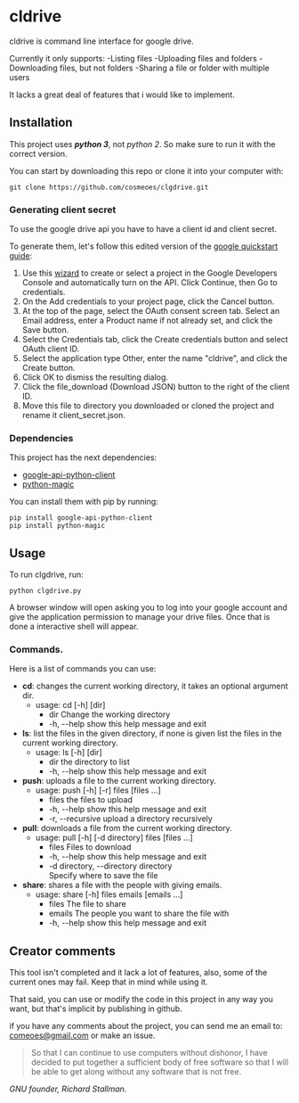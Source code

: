 # cldrive 
 
 
cldrive is command line interface for google drive. 
 
Currently it only supports: 
        -Listing files 
        -Uploading files and folders 
        -Downloading files, but not folders 
        -Sharing a file or folder with multiple users 
 
It lacks a great deal of features that i would like to implement. 
 
## Installation 
This project uses **_python 3_**, not _python 2_. So make sure to run it with the correct version. 
 
You can start by downloading this repo or clone it into your computer with: 
``` 
git clone https://github.com/cosmeoes/clgdrive.git 
``` 
### Generating client secret 
To use the google drive api you have to have a client id and client secret.
 
To generate them, let's follow this edited version of the [google quickstart guide](https://developers.google.com/drive/v3/web/quickstart/python#step_1_turn_on_the_api_name): 
  1. Use this [wizard](https://console.developers.google.com/start/api?id=drive) to create or select a project in the Google Developers Console and automatically turn on the API. Click Continue, then Go to credentials. 
  2. On the Add credentials to your project page, click the Cancel button. 
  3. At the top of the page, select the OAuth consent screen tab. Select an Email address, enter a Product name if not already set, and click the Save button. 
  4. Select the Credentials tab, click the Create credentials button and select OAuth client ID. 
  5. Select the application type Other, enter the name "cldrive", and click the Create button. 
  6. Click OK to dismiss the resulting dialog.  
  7. Click the file_download (Download JSON) button to the right of the client ID. 
  8. Move this file to directory you downloaded or cloned the project and rename it client_secret.json. 
 
### Dependencies  
This project has the next dependencies: 
- [google-api-python-client](https://developers.google.com/api-client-library/python/) 
- [python-magic](https://github.com/ahupp/python-magic) 
 
You can install them with pip by running: 
``` 
pip install google-api-python-client 
pip install python-magic 
``` 
 
## Usage 
To run clgdrive, run: 
```
python clgdrive.py 
``` 
A browser window will open asking you to log into your google account and give the application permission to manage your drive files. 
Once that is done a interactive shell will appear. 

### Commands.
Here is a list of commands you can use: 

- **cd**: changes the current working directory, it takes an optional argument dir.
  - usage: cd [-h] [dir]
    - dir         Change the working directory 
    - -h, --help  show this help message and exit 
- **ls**: list the files in the given directory, if none is given list the files in the current working directory. 
  - usage: ls [-h] [dir] 
    - dir         the directory to list 
    - -h, --help  show this help message and exit  
- **push**: uploads a file to the current working directory. 
  - usage: push [-h] [-r] files [files ...]    
    - files            the files to upload
    - -h, --help       show this help message and exit 
    - -r, --recursive  upload a directory recursively 
- **pull**: downloads a file from the current working directory. 
  - usage: pull [-h] [-d directory] files [files ...]
    - files                 Files to download  
    - -h, --help            show this help message and exit
    - -d directory, --directory directory   
                                      Specify where to save the file 
- **share**: shares a file with the people with giving emails. 
  - usage: share [-h] files emails [emails ...]   
    - files       The file to share 
    - emails      The people you want to share the file with 
    - -h, --help  show this help message and exit 
 
## Creator comments 
This tool isn't completed and it lack a lot of features, also, some of the current ones may fail. Keep that in mind while using it. 
 
That said, you can use or modify the code in this project in any way you want, but that's implicit by publishing in github. 
 
if you have any comments about the project, you can send me an email to: comeoes@gmail.com or make an issue. 


 
> So that I can continue to use computers without dishonor, I have decided to put together a sufficient body of free software so that I will be able to get along without any software that is not free. 

_GNU founder, Richard Stallman._ 
 



